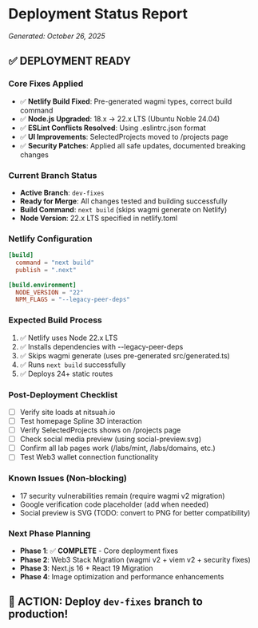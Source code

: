 # Deployment Status Report
*Generated: October 26, 2025*

## ✅ **DEPLOYMENT READY**

### **Core Fixes Applied**
- ✅ **Netlify Build Fixed**: Pre-generated wagmi types, correct build command
- ✅ **Node.js Upgraded**: 18.x → 22.x LTS (Ubuntu Noble 24.04)
- ✅ **ESLint Conflicts Resolved**: Using .eslintrc.json format
- ✅ **UI Improvements**: SelectedProjects moved to /projects page
- ✅ **Security Patches**: Applied all safe updates, documented breaking changes

### **Current Branch Status**
- **Active Branch**: `dev-fixes` 
- **Ready for Merge**: All changes tested and building successfully
- **Build Command**: `next build` (skips wagmi generate on Netlify)
- **Node Version**: 22.x LTS specified in netlify.toml

### **Netlify Configuration**
```toml
[build]
  command = "next build"
  publish = ".next"
  
[build.environment]
  NODE_VERSION = "22"
  NPM_FLAGS = "--legacy-peer-deps"
```

### **Expected Build Process**
1. ✅ Netlify uses Node 22.x LTS
2. ✅ Installs dependencies with --legacy-peer-deps
3. ✅ Skips wagmi generate (uses pre-generated src/generated.ts)
4. ✅ Runs `next build` successfully
5. ✅ Deploys 24+ static routes

### **Post-Deployment Checklist**
- [ ] Verify site loads at nitsuah.io
- [ ] Test homepage Spline 3D interaction
- [ ] Verify SelectedProjects shows on /projects page
- [ ] Check social media preview (using social-preview.svg)
- [ ] Confirm all lab pages work (/labs/mint, /labs/domains, etc.)
- [ ] Test Web3 wallet connection functionality

### **Known Issues (Non-blocking)**
- 17 security vulnerabilities remain (require wagmi v2 migration)
- Google verification code placeholder (add when needed)
- Social preview is SVG (TODO: convert to PNG for better compatibility)

### **Next Phase Planning**
- **Phase 1**: ✅ **COMPLETE** - Core deployment fixes
- **Phase 2**: Web3 Stack Migration (wagmi v2 + viem v2 + security fixes)
- **Phase 3**: Next.js 16 + React 19 Migration
- **Phase 4**: Image optimization and performance enhancements

## 🎯 **ACTION**: Deploy `dev-fixes` branch to production!